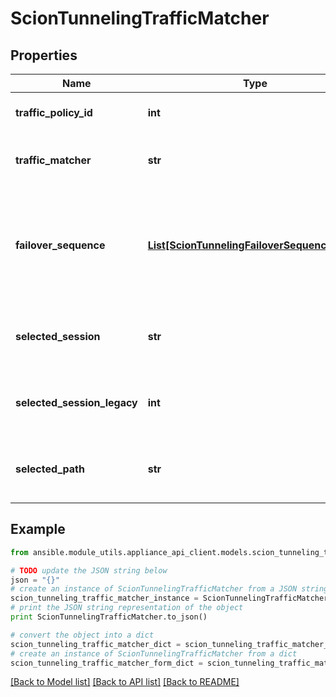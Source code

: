 # ScionTunnelingTrafficMatcher


## Properties
Name | Type | Description | Notes
------------ | ------------- | ------------- | -------------
**traffic_policy_id** | **int** | Unique ID of this traffic class. | 
**traffic_matcher** | **str** | Name of the corresponding traffic matcher. | 
**failover_sequence** | [**List[ScionTunnelingFailoverSequenceEntry]**](ScionTunnelingFailoverSequenceEntry.md) | A failover sequence. If there are no healthy sessions in the first entry, the second one is used and so on.  | 
**selected_session** | **str** | The ID of the session currently used to handle this traffic class. | 
**selected_session_legacy** | **int** | The ID of the session currently used to handle this traffic class. | 
**selected_path** | **str** | The SCION path currently used to handle this traffic class. | 

## Example

```python
from ansible.module_utils.appliance_api_client.models.scion_tunneling_traffic_matcher import ScionTunnelingTrafficMatcher

# TODO update the JSON string below
json = "{}"
# create an instance of ScionTunnelingTrafficMatcher from a JSON string
scion_tunneling_traffic_matcher_instance = ScionTunnelingTrafficMatcher.from_json(json)
# print the JSON string representation of the object
print ScionTunnelingTrafficMatcher.to_json()

# convert the object into a dict
scion_tunneling_traffic_matcher_dict = scion_tunneling_traffic_matcher_instance.to_dict()
# create an instance of ScionTunnelingTrafficMatcher from a dict
scion_tunneling_traffic_matcher_form_dict = scion_tunneling_traffic_matcher.from_dict(scion_tunneling_traffic_matcher_dict)
```
[[Back to Model list]](../README.md#documentation-for-models) [[Back to API list]](../README.md#documentation-for-api-endpoints) [[Back to README]](../README.md)


